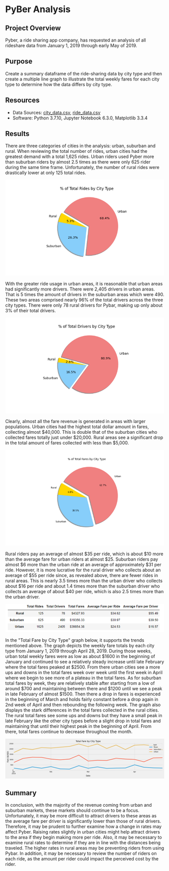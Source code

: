 # PyBer Analysis

## Project Overview
Pyber, a ride sharing app company, has requested an analysis of all rideshare data from January 1, 2019 through early May of 2019.

## Purpose
Create a summary dataframe of the ride-sharing data by city type and then create a multiple line graph to illustrate the total weekly fares for each city type to determine how the data differs by city type.

## Resources
- Data Sources: [city_data.csv](Resources/city_data.csv), [ride_data.csv](Resources/ride_data.csv)
- Software: Python 3.7.10, Jupyter Notebook 6.3.0, Matplotlib 3.3.4

## Results

There are three categories of cities in the analysis: urban, suburban and rural. When reviewing the total number of rides, urban cities had the greatest demand with a total 1,625 rides.  Urban riders used Pyber more than suburban riders by almost 2.5 times as there were only 625 rider during the same time frame.  Unfortunately, the number of rural rides were drastically lower at only 125 total rides.  

![% rides by city type](analysis/Fig6.png)

With the greater ride usage in urban areas, it is reasonable that urban areas had significantly more drivers.  There were 2,405 drivers in urban areas.  That is 5 times the amount of drivers in the suburban areas which were 490.  These two areas comprised nearly 96% of the total drivers across the three city types.  There were only 78 rural drivers for Pybar, making up only about 3% of their total drivers. 

![% drivers by city type](analysis/Fig7.png)

Clearly, almost all the fare revenue is generated in areas with larger populations.  Urban cities had the highest total dollar amount in fares, collecting almost $40,000.  This is double that of the suburban cities who collected fares totally just under $20,000.  Rural areas see a significant drop in the total amount of fares collected with less than $5,000.  

![% of total fares by city type](analysis/Fig5.png)

Rural riders pay an average of almost $35 per ride, which is about $10 more than the average fare for urban riders at almost $25.  Suburban riders pay almost $6 more than the urban ride at an average of approximately $31 per ride.  However, it is more lucrative for the rural driver who collects about an average of $55 per ride since, as revealed above, there are fewer rides in rural areas.  This is nearly 3.5 times more than the urban driver who collects about $16 per ride and about 1.4 times more than the suburban driver who collects an average of about $40 per ride, which is also 2.5 times more than the urban driver.  

![Pyber summary df](analysis/Pyber_summary_df.png)

In the "Total Fare by City Type" graph below, it supports the trends mentioned above.  The graph depicts the weekly fare totals by each city type from January 1, 2019 through April 28, 2019.  During those weeks, urban total weekly fares were as low as about $1600 in the beginning of January and continued to see a relatively steady increase until late February where the total fares peaked at $2500.  From there urban cities see a more ups and downs in the total fares week over week until the first week in April where we begin to see more of a plateau in the total fares.  As for suburban total fares by week, they are relatively stable after starting from a low of around $700 and maintaining between there and $1200 until we see a peak in late February of almost $1500.  Then there a drop in fares is experienced in the beginning of March and holds fairly constant before a drop again in 2nd week of April and then rebounding the following week.  The graph also displays the stark differences in the total fares collected in the rural cities.  The rural total fares see some ups and downs but they have a small peak in late February like the other city types before a slight drop in total fares and maintaining that until their highest peak in the beginning of April.  From there, total fares continue to decrease throughout the month.

![pyber fare summary](analysis/PyBer_fare_summary.png)

## Summary
In conclusion, with the majority of the revenue coming from urban and suburban markets, these markets should continue to be a focus.  Unfortunately, it may be more difficult to attract drivers to these areas as the average fare per driver is significantly lower than those of rural drivers.  Therefore, it may be prudent to further examine how a change in rates may affect Pyber.  Raising rates slightly in urban cities might help attract drivers to the area if they begin making more per ride.  Also, it may be necessary to examine rural rates to determine if they are in line with the distances being traveled.  The higher rates in rural areas may be preventing riders from using Pybar.  In addition, it may be necessary to review the number of riders on each ride, as the amount per rider could impact the perceived cost by the rider.